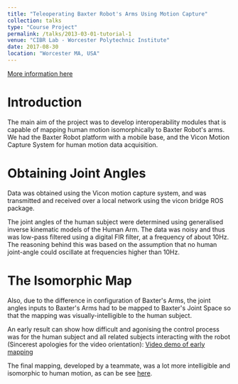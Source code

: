 ```yaml
---
title: "Teleoperating Baxter Robot's Arms Using Motion Capture"
collection: talks
type: "Course Project"
permalink: /talks/2013-03-01-tutorial-1
venue: "CIBR Lab - Worcester Polytechnic Institute"
date: 2017-08-30
location: "Worcester MA, USA"
---
```


[More information here](http://exampleurl.com)

Introduction
======
The main aim of the project was to develop interoperability modules that is capable of mapping human motion isomorphically to Baxter Robot's arms. We had the Baxter Robot platform with a mobile base, and the Vicon Motion Capture System for human motion data acquisition.


Obtaining Joint Angles
======
Data was obtained using the Vicon motion capture system, and was transmitted and received over a local network using the vicon bridge ROS package. 

The joint angles of the human subject were determined using generalised inverse kinematic models of the Human Arm. The data was noisy and thus was low-pass filtered using a digital FIR filter, at a frequency of about 10Hz. The reasoning behind this was based on the assumption that no human joint-angle could oscillate at frequencies higher than 10Hz.

The Isomorphic Map
======
Also, due to the difference in configuration of Baxter's Arms, the joint angles inputs to Baxter's Arms had to be mapped to Baxter's Joint Space so that the mapping was visually-intelligible to the human subject.

An early result can show how difficult and agonising the control process was for the human subject and all related subjects interacting with the robot (Sincerest apologies for the video orientation):
[Video demo of early mapping](https://photos.app.goo.gl/PGO7z9vR89gf8a9d2)

The final mapping, developed by a teammate, was a lot more intelligible and isomorphic to human motion, as can be see [here](https://www.youtube.com/watch?v=Fy6iVArQv2A&feature=youtu.be).
